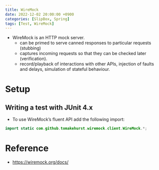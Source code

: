 ```yaml
---
title: WireMock
date: 2022-12-02 20:00:00 +0900
categories: [SlipBox, Spring]
tags: [Test, WireMock]
---
```

- WireMock is an HTTP mock server. 
  - can be primed to serve canned responses to particular requests (stubbing)
  - captures incoming requests so that they can be checked later (verification).
  - record/playback of interactions with other APIs, injection of faults and delays, simulation of stateful behaviour.

# Setup

## Writing a test with JUnit 4.x

- To use WireMock’s fluent API add the following import:

```java
import static com.github.tomakehurst.wiremock.client.WireMock.*;
```


# Reference
- https://wiremock.org/docs/